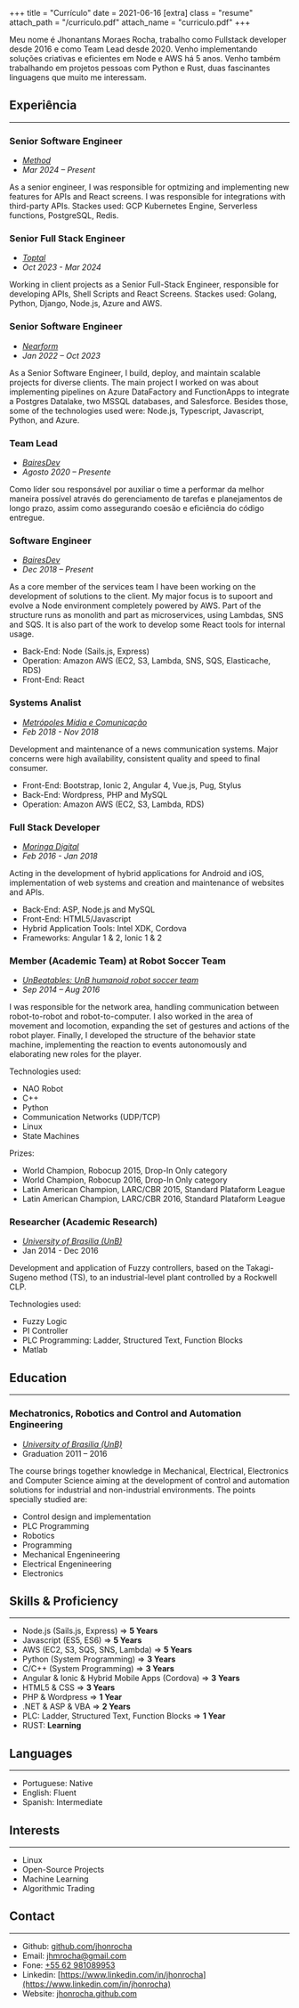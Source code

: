+++
title = "Currículo"
date = 2021-06-16
[extra]
class = "resume"
attach_path = "/curriculo.pdf"
attach_name = "curriculo.pdf"
+++

Meu nome é Jhonantans Moraes Rocha, trabalho como Fullstack developer desde 2016 e como Team Lead desde 2020.
Venho implementando soluções criativas e eficientes em Node e AWS há 5 anos.
Venho também trabalhando em projetos pessoas com Python e Rust, duas fascinantes linguagens que muito me interessam.

<!-- more -->

## Experiência

---

### Senior Software Engineer

- [*Method*](https://www.methodusa.com/)
- *Mar 2024 – Present*

As a senior engineer, I was responsible for optmizing and implementing new features for APIs and React screens. I was responsible for integrations with third-party APIs.
Stackes used: GCP Kubernetes Engine, Serverless functions, PostgreSQL, Redis. 

### Senior Full Stack Engineer

- [*Toptal*](https://www.toptal.com/)
- *Oct 2023 - Mar 2024*

Working in client projects as a Senior Full-Stack Engineer, responsible for developing APIs, Shell Scripts and React Screens. Stackes used: Golang, Python, Django, Node.js, Azure and AWS.

### Senior Software Engineer

- [*Nearform*](https://www.nearform.com/)
- *Jan 2022 – Oct 2023*

As a Senior Software Engineer, I build, deploy, and maintain scalable projects for diverse clients. The main project I worked on was about implementing pipelines on Azure DataFactory and FunctionApps to integrate a Postgres Datalake, two MSSQL databases, and Salesforce.
Besides those, some of the technologies used were: Node.js, Typescript, Javascript, Python, and Azure.

### Team Lead

- [*BairesDev*](http://bairesdev.com/)
- *Agosto 2020 – Presente*

Como líder sou responsável por auxiliar o time a performar da melhor maneira possível através do gerenciamento de tarefas e planejamentos de longo prazo, assim como assegurando coesão e eficiência do código entregue.

### Software Engineer

- [*BairesDev*](http://bairesdev.com/)
- *Dec 2018 – Present*

As a core member of the services team I have been working on the development of
solutions to the client. My major focus is to supoort and evolve a Node environment
completely powered by AWS. Part of the structure runs as monolith and part as
microservices, using Lambdas, SNS and SQS. It is also part of the work to develop
some React tools for internal usage.

- Back-End: Node (Sails.js, Express)
- Operation: Amazon AWS (EC2, S3, Lambda, SNS, SQS, Elasticache, RDS)
- Front-End: React

### Systems Analist

- [*Metrópoles Mídia e Comunicação*](https://www.metropoles.com/)
- *Feb 2018 - Nov 2018*

Development and maintenance of a news communication systems. Major concerns were
high availability, consistent quality and speed to final consumer.

- Front-End: Bootstrap, Ionic 2, Angular 4, Vue.js, Pug, Stylus
- Back-End: Wordpress, PHP and MySQL
- Operation: Amazon AWS (EC2, S3, Lambda, RDS)

### Full Stack Developer

- [*Moringa Digital*](http://www.moringadigital.com.br/)
- *Feb 2016 - Jan 2018*

Acting in the development of hybrid applications for Android and iOS,
implementation of web systems and creation and maintenance of websites and APIs.

  - Back-End: ASP, Node.js and MySQL
  - Front-End: HTML5/Javascript
  - Hybrid Application Tools: Intel XDK, Cordova
  - Frameworks: Angular 1 & 2, Ionic 1 & 2

### Member (Academic Team) at Robot Soccer Team

- [*UnBeatables: UnB humanoid robot soccer team*](https://www.facebook.com/unbeatablesbr/)
- *Sep 2014 – Aug 2016*

I was responsible for the network area, handling communication between robot-to-robot
and robot-to-computer. I also worked in the area of movement and locomotion,
expanding the set of gestures and actions of the robot player. Finally, I
developed the structure of the behavior state machine, implementing the reaction
to events autonomously and elaborating new roles for the player.

Technologies used:

- NAO Robot
- C++
- Python
- Communication Networks (UDP/TCP)
- Linux
- State Machines

Prizes:

- World Champion, Robocup 2015, Drop-In Only category
- World Champion, Robocup 2016, Drop-In Only category
- Latin American Champion, LARC/CBR 2015, Standard Plataform League
- Latin American Champion, LARC/CBR 2016, Standard Plataform League

### Researcher (Academic Research)

- [*University of Brasilia (UnB)*](http://unb.br/)
- Jan 2014 - Dec 2016

Development and application of Fuzzy controllers, based on the Takagi-Sugeno
method (TS), to an industrial-level plant controlled by a Rockwell CLP.

Technologies used:

- Fuzzy Logic
- PI Controller
- PLC Programming: Ladder, Structured Text, Function Blocks
- Matlab

## Education

---

### Mechatronics, Robotics and Control and Automation Engineering

- [*University of Brasilia (UnB)*](http://unb.br/)
- Graduation 2011 – 2016

The course brings together knowledge in Mechanical, Electrical, Electronics and
Computer Science aiming at the development of control and automation solutions
for industrial and non-industrial environments. The points specially studied are:

- Control design and implementation
- PLC Programming
- Robotics
- Programming
- Mechanical Engenineering
- Electrical Engenineering
- Electronics

## Skills & Proficiency

---

- Node.js (Sails.js, Express) => **5 Years**
- Javascript (ES5, ES6) => **5 Years**
- AWS (EC2, S3, SQS, SNS, Lambda) => **5 Years**
- Python (System Programming) => **3 Years**
- C/C++ (System Programming) => **3 Years**
- Angular & Ionic & Hybrid Mobile Apps (Cordova) => **3 Years**
- HTML5 & CSS => **3 Years**
- PHP & Wordpress => **1 Year**
- .NET & ASP & VBA => **2 Years**
- PLC: Ladder, Structured Text, Function Blocks => **1 Year**
- RUST: **Learning**

## Languages

---

- Portuguese: Native
- English: Fluent
- Spanish: Intermediate

## Interests

---

- Linux
- Open-Source Projects
- Machine Learning
- Algorithmic Trading

## Contact

---

- Github: [github.com/jhonrocha](https://github.com/jhonrocha)
- Email: [jhmrocha@gmail.com](mailto:jhmrocha@gmail.com)
- Fone: [+55 62 981089953](tel:+5562981089953)
- Linkedin: [https://www.linkedin.com/in/jhonrocha](https://www.linkedin.com/in/jhonrocha)
- Website: [jhonrocha.github.com](https://jhonrocha.github.com)
